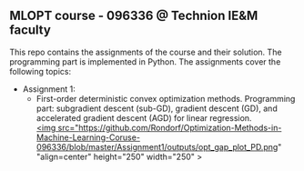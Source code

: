 ## MLOPT course - 096336 @ Technion IE&M faculty 

This repo contains the assignments of the course and their solution. The programming part is implemented in Python.
The assignments cover the following topics:
- Assignment 1:
  - First-order deterministic convex optimization methods. Programming part: subgradient descent (sub-GD), gradient descent (GD), and accelerated gradient descent (AGD) for linear regression.\
    <a href="url"><img src="https://github.com/Rondorf/Optimization-Methods-in-Machine-Learning-Coruse-096336/blob/master/Assignment1/outputs/opt_gap_plot_PD.png" "align=center" height="250" width="250" ></a>



